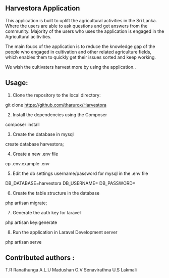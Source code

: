 Harvestora Application
-------------------------------------------------------------------


This application is built to uplift the agricultural activities in the Sri Lanka. 
Where the users are able to ask questions and get answers from the community. 
Majority of the users who uses the application is engaged in the Agricultural acitivities. 

The main foucs of the application is to reduce the knowledge gap of the people who engaged in 
cultivation and other related agriculture fields, which enables them to quickly get their 
issues sorted and keep working. 

We wish the cultivaters harvest more by using the application.. 


Usage:
---------------------------------
1) Clone the repository to the local directory: 

git clone https://github.com/tharurox/Harvestora

2) Install the dependencies using the Composer

composer install 

3) Create the database in mysql

create database harvestora;

4) Create a new .env file

 cp .env.example .env

5) Edit the db settings username/password for mysql in the .env file

DB_DATABASE=harvestora
DB_USERNAME=<username>
DB_PASSWORD=<password>

6) Create the table structure in the database 

php artisan migrate;

7) Generate the auth key for laravel 

php artisan key:generate

8) Run the application in Laravel Development server

php artisan serve


Contributed authors : 
-----------------------------------
T.R Ranathunga
A.L.U Madushan
O.V Senavirathna
U.S Lakmali